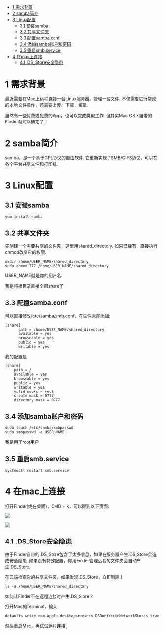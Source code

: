 
<!-- @import "[TOC]" {cmd="toc" depthFrom=1 depthTo=6 orderedList=false} -->

<!-- code_chunk_output -->

- [1 需求背景](#1-需求背景)
- [2 samba简介](#2-samba简介)
- [3 Linux配置](#3-linux配置)
  - [3.1 安装samba](#31-安装samba)
  - [3.2 共享文件夹](#32-共享文件夹)
  - [3.3 配置samba.conf](#33-配置sambaconf)
  - [3.4 添加samba账户和密码](#34-添加samba账户和密码)
  - [3.5 重启smb.service](#35-重启smbservice)
- [4 在mac上连接](#4-在mac上连接)
  - [4.1 \.DS\_Store安全隐患](#41-ds_store安全隐患)

<!-- /code_chunk_output -->

# 1 需求背景

最近需要在Mac上远程连接一台Linux服务器，管理一些文件. 不仅需要进行常规的本地文件操作，还需要上传、下载、编辑. 

虽然有一些付费或免费的App，也可以完成类似工作. 但其实Mac OS X自带的Finder就可以搞定了！

# 2 samba简介

samba，是一个基于GPL协议的自由软件. 它重新实现了SMB/CIFS协议，可以在各个平台共享文件和打印机. 

# 3 Linux配置

## 3.1 安装samba

```
yum install samba
```

## 3.2 共享文件夹

先创建一个需要共享的文件夹，这里用shared\_directory. 如果已经有，直接执行chmod改变它的权限. 

```
mkdir /home/USER_NAME/shared_directory
sudo chmod 777 /home/USER_NAME/shared_directory
```

USER\_NAME就是你的用户名. 

我是将根目录直接全部share了

## 3.3 配置samba.conf

可以直接修改/etc/samba/smb.conf，在文件末尾添加: 

```
[share]
      path = /home/USER_NAME/shared_directory
      available = yes
      browseable = yes
      public = yes
      writable = yes
```

我的配置是

```
[share]
	path = /
	available = yes
	browseable = yes
	public = yes
	writable = yes
    valid users = root
    create mask = 0777
    directory mask = 0777
```

## 3.4 添加samba账户和密码

```
sudo touch /etc/samba/smbpasswd
sudo smbpasswd -a USER_NAME
```

我是用了root用户

## 3.5 重启smb.service

```
systemctl restart smb.service
```

# 4 在mac上连接

打开Finder(或在桌面)，CMD + k，可以得到以下页面: 

![](./images/2019-05-10-10-26-18.png)

![](./images/2019-05-10-10-28-24.png)

## 4.1 \.DS\_Store安全隐患

由于Finder自带的.DS\_Store包含了太多信息，如果在服务器产生.DS_Store会造成安全隐患. 如果没有特殊配置，你用Finder管理远程的文件夹会自动产生.DS\_Store. 

在云端检查你的共享文件夹，如果发现\.DS\_Store，立即删除！

```
ls -a /home/USER_NAME/shared_directory
```

如何让Finder不在远程连接时产生.DS\_Store？

打开Mac的Terminal，输入

```
defaults write com.apple.desktopservices DSDontWriteNetworkStores true
```

然后重启Mac，再试试远程连接. 
